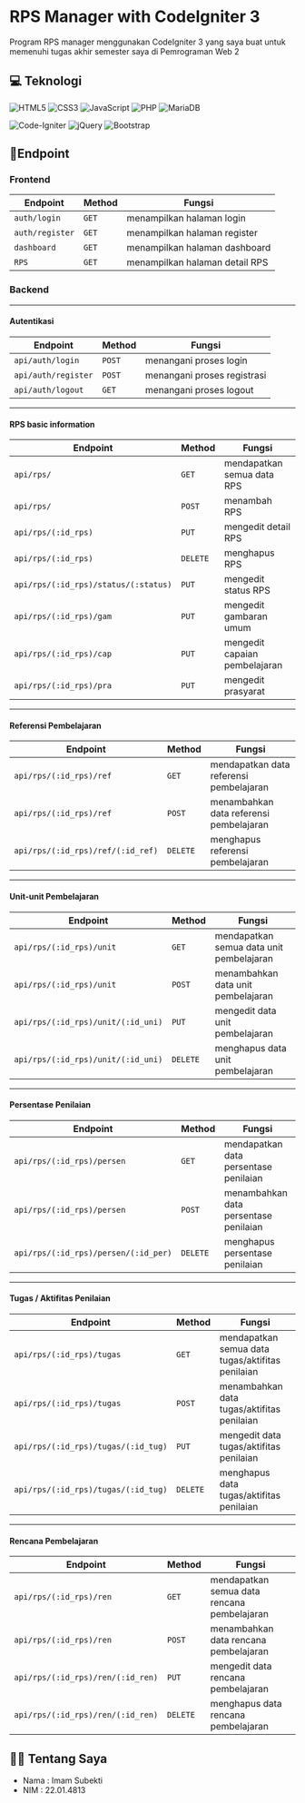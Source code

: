# RPS Manager with CodeIgniter 3

Program RPS manager menggunakan CodeIgniter 3 yang saya buat untuk memenuhi tugas akhir semester saya di Pemrograman Web 2

## 💻 Teknologi

![HTML5](https://img.shields.io/badge/html5-%23E34F26.svg?style=for-the-badge&logo=html5&logoColor=white)
![CSS3](https://img.shields.io/badge/css3-%231572B6.svg?style=for-the-badge&logo=css3&logoColor=white)
![JavaScript](https://img.shields.io/badge/javascript-%23323330.svg?style=for-the-badge&logo=javascript&logoColor=%23F7DF1E)
![PHP](https://img.shields.io/badge/php-%23777BB4.svg?style=for-the-badge&logo=php&logoColor=white)
![MariaDB](https://img.shields.io/badge/MariaDB-003545?style=for-the-badge&logo=mariadb&logoColor=white)

![Code-Igniter](https://img.shields.io/badge/CodeIgniter-%23EF4223.svg?style=for-the-badge&logo=codeIgniter&logoColor=white)
![jQuery](https://img.shields.io/badge/jquery-%230769AD.svg?style=for-the-badge&logo=jquery&logoColor=white)
![Bootstrap](https://img.shields.io/badge/bootstrap-%238511FA.svg?style=for-the-badge&logo=bootstrap&logoColor=white)

## 🔌Endpoint

### Frontend

| Endpoint        | Method | Fungsi                         |
| --------------- | ------ | ------------------------------ |
| `auth/login`    | `GET`  | menampilkan halaman login      |
| `auth/register` | `GET`  | menampilkan halaman register   |
| `dashboard`     | `GET`  | menampilkan halaman dashboard  |
| `RPS`           | `GET`  | menampilkan halaman detail RPS |

### Backend

---

#### Autentikasi

| Endpoint            | Method | Fungsi                      |
| ------------------- | ------ | --------------------------- |
| `api/auth/login`    | `POST` | menangani proses login      |
| `api/auth/register` | `POST` | menangani proses registrasi |
| `api/auth/logout`   | `GET`  | menangani proses logout     |

---

#### RPS basic information

| Endpoint                             | Method   | Fungsi                        |
| ------------------------------------ | -------- | ----------------------------- |
| `api/rps/`                           | `GET`    | mendapatkan semua data RPS    |
| `api/rps/`                           | `POST`   | menambah RPS                  |
| `api/rps/(:id_rps)`                  | `PUT`    | mengedit detail RPS           |
| `api/rps/(:id_rps)`                  | `DELETE` | menghapus RPS                 |
| `api/rps/(:id_rps)/status/(:status)` | `PUT`    | mengedit status RPS           |
| `api/rps/(:id_rps)/gam`              | `PUT`    | mengedit gambaran umum        |
| `api/rps/(:id_rps)/cap`              | `PUT`    | mengedit capaian pembelajaran |
| `api/rps/(:id_rps)/pra`              | `PUT`    | mengedit prasyarat            |

---

#### Referensi Pembelajaran

| Endpoint                          | Method   | Fungsi                                  |
| --------------------------------- | -------- | --------------------------------------- |
| `api/rps/(:id_rps)/ref`           | `GET`    | mendapatkan data referensi pembelajaran |
| `api/rps/(:id_rps)/ref`           | `POST`   | menambahkan data referensi pembelajaran |
| `api/rps/(:id_rps)/ref/(:id_ref)` | `DELETE` | menghapus referensi pembelajaran        |

---

#### Unit-unit Pembelajaran

| Endpoint                           | Method   | Fungsi                                   |
| ---------------------------------- | -------- | ---------------------------------------- |
| `api/rps/(:id_rps)/unit`           | `GET`    | mendapatkan semua data unit pembelajaran |
| `api/rps/(:id_rps)/unit`           | `POST`   | menambahkan data unit pembelajaran       |
| `api/rps/(:id_rps)/unit/(:id_uni)` | `PUT`    | mengedit data unit pembelajaran          |
| `api/rps/(:id_rps)/unit/(:id_uni)` | `DELETE` | menghapus data unit pembelajaran         |

---

#### Persentase Penilaian

| Endpoint                             | Method   | Fungsi                                |
| ------------------------------------ | -------- | ------------------------------------- |
| `api/rps/(:id_rps)/persen`           | `GET`    | mendapatkan data persentase penilaian |
| `api/rps/(:id_rps)/persen`           | `POST`   | menambahkan data persentase penilaian |
| `api/rps/(:id_rps)/persen/(:id_per)` | `DELETE` | menghapus persentase penilaian        |

---

#### Tugas / Aktifitas Penilaian

| Endpoint                            | Method   | Fungsi                                           |
| ----------------------------------- | -------- | ------------------------------------------------ |
| `api/rps/(:id_rps)/tugas`           | `GET`    | mendapatkan semua data tugas/aktifitas penilaian |
| `api/rps/(:id_rps)/tugas`           | `POST`   | menambahkan data tugas/aktifitas penilaian       |
| `api/rps/(:id_rps)/tugas/(:id_tug)` | `PUT`    | mengedit data tugas/aktifitas penilaian          |
| `api/rps/(:id_rps)/tugas/(:id_tug)` | `DELETE` | menghapus data tugas/aktifitas penilaian         |

---

#### Rencana Pembelajaran

| Endpoint                          | Method   | Fungsi                                      |
| --------------------------------- | -------- | ------------------------------------------- |
| `api/rps/(:id_rps)/ren`           | `GET`    | mendapatkan semua data rencana pembelajaran |
| `api/rps/(:id_rps)/ren`           | `POST`   | menambahkan data rencana pembelajaran       |
| `api/rps/(:id_rps)/ren/(:id_ren)` | `PUT`    | mengedit data rencana pembelajaran          |
| `api/rps/(:id_rps)/ren/(:id_ren)` | `DELETE` | menghapus data rencana pembelajaran         |

## 👨‍💻 Tentang Saya

- Nama : Imam Subekti
- NIM : 22.01.4813
